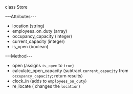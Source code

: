 class Store

---Attributes---
+ location (string)
+ employees_on_duty (array)
+ occupancy_capacity (integer)
+ current_capacity (integer)
+ is_open (boolean)

---Method---
+ open (assigns `is_open` to `true`)
+ calculate_open_capacity (subtract `current_capacity` from `occupancy_capacity`; return results)
+ clock_in (adds to `employees_on_duty`)
+ re_locate ( changes the `location`)
